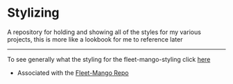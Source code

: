 # Stylizing
A repository for holding and showing all of the styles for my various projects, this is more like a lookbook for me to reference later

<hr>

To see generally what the styling for the fleet-mango-styling click [here](https://bhaessler.github.io/Stylizing/index.html)
- Associated with the [Fleet-Mango Repo](https://github.com/BHaessler/Fleet_Mango)
